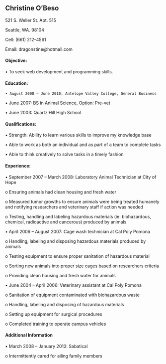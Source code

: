 <h2>Christine O’Beso</h2>

<p>521 S. Weller St. Apt. 515</p>

<p>Seattle, WA. 98104</p>

<p>Cell: (661) 212-4561</p>

<p>Email: dragonstine@hotmail.com</p>

<h4>Objective:</h4>

<p>• To seek web development and programming skills.</p>

<h4>Education:</h4>

<pre><code>• August 2008 – June 2010: Antelope Valley College, General Business
</code></pre>

<p>• June 2007: BS in Animal Science, Option: Pre-vet</p>

<p>• June 2003: Quartz Hill High School</p>

<h4>Qualifications:</h4>

<p>• Strength: Ability to learn various skills to improve my knowledge base</p>

<p>• Able to work as both an individual and as part of a team to complete tasks</p>

<p>• Able to think creatively to solve tasks in a timely fashion</p>

<h4>Experience:</h4>

<p>• September 2007 – March 2008: Laboratory Animal Technician at City of Hope</p>

<p>o   Ensuring animals had clean housing and fresh water</p>

<p>o   Measured tumor growths to ensure animals were being treated humanely and notifying researchers and veterinary staff if action was needed</p>

<p>o   Testing, handling and labeling hazardous materials (ie: biohazardous, chemical, radioactive and cancerous) produced by animals</p>

<p>• April 2006 – August 2007: Cage wash technician at Cal Poly Pomona</p>

<p>o   Handling, labeling and disposing hazardous materials produced by animals</p>

<p>o   Testing equipment to ensure proper sanitation of hazardous material</p>

<p>o   Sorting new animals into proper size cages based on researchers criteria </p>

<p>o   Providing clean housing and fresh water for animals</p>

<p>• June 2004 – April 2006: Veterinary assistant at Cal Poly Pomona</p>

<p>o   Sanitation of equipment contaminated with biohazardous waste</p>

<p>o   Handling, labeling and disposing of hazardous materials</p>

<p>o   Setting up equipment for surgical procedures</p>

<p>o   Completed training to operate campus vehicles</p>

<h4>Additional Information</h4>

<p>• March 2008 – January 2013: Sabatical</p>

<p>o   Intermittently cared for ailing family members</p>

